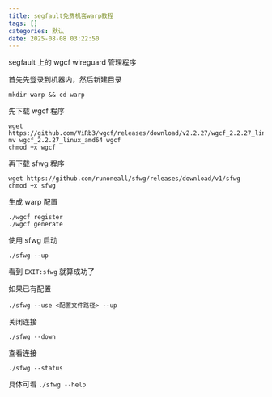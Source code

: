 ```yaml
---
title: segfault免费机套warp教程
tags: []
categories: 默认
date: 2025-08-08 03:22:50
---
```


segfault 上的 wgcf wireguard 管理程序

首先先登录到机器内，然后新建目录

```shell
mkdir warp && cd warp
```

先下载 wgcf 程序

```shell
wget https://github.com/ViRb3/wgcf/releases/download/v2.2.27/wgcf_2.2.27_linux_amd64
mv wgcf_2.2.27_linux_amd64 wgcf
chmod +x wgcf
```

再下载 sfwg 程序

```shell
wget https://github.com/runoneall/sfwg/releases/download/v1/sfwg
chmod +x sfwg
```

生成 warp 配置

```shell
./wgcf register
./wgcf generate
```

使用 sfwg 启动

```shell
./sfwg --up
```

看到 `EXIT:sfwg` 就算成功了

如果已有配置

```shell
./sfwg --use <配置文件路径> --up
```

关闭连接

```shell
./sfwg --down
```

查看连接

```shell
./sfwg --status
```

具体可看 `./sfwg --help`
